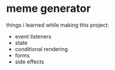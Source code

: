 # meme generator
things i learned while making this project:
- event listeners
- state
- conditional rendering
- forms
- side effects